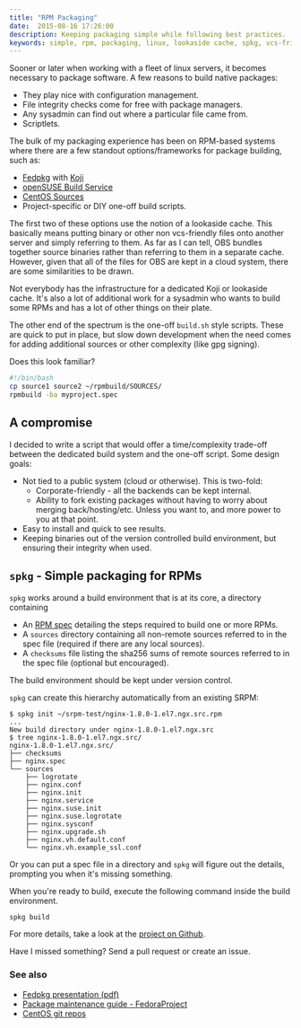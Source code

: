 ```yaml
---
title: "RPM Packaging"
date:  2015-08-16 17:26:00
description: Keeping packaging simple while following best practices.
keywords: simple, rpm, packaging, linux, lookaside cache, spkg, vcs-friendly, fedpkg, koji, obs, package management
---
```


Sooner or later when working with a fleet of linux servers, it becomes necessary to package software. A few reasons to build native packages:

* They play nice with configuration management.
* File integrity checks come for free with package managers.
* Any sysadmin can find out where a particular file came from.
* Scriptlets.

The bulk of my packaging experience has been on RPM-based systems where there are a few standout options/frameworks for package building, such as:

* [Fedpkg](https://fedorahosted.org/fedpkg/) with [Koji](https://fedorahosted.org/koji/wiki)
* [openSUSE Build Service](https://build.opensuse.org/)
* [CentOS Sources](http://wiki.centos.org/Sources)
* Project-specific or DIY one-off build scripts.

The first two of these options use the notion of a lookaside cache. This basically means putting binary or other non vcs-friendly files onto another server and simply referring to them. As far as I can tell, OBS bundles together source binaries rather than referring to them in a separate cache. However, given that all of the files for OBS are kept in a cloud system, there are some similarities to be drawn.

Not everybody has the infrastructure for a dedicated Koji or lookaside cache. It's also a lot of additional work for a sysadmin who wants to build some RPMs and has a lot of other things on their plate.

The other end of the spectrum is the one-off <code>build.sh</code> style scripts. These are quick to put in place, but slow down development when the need comes for adding additional sources or other complexity (like gpg signing).

Does this look familiar?

~~~bash
#!/bin/bash
cp source1 source2 ~/rpmbuild/SOURCES/
rpmbuild -ba myproject.spec
~~~

## A compromise

I decided to write a script that would offer a time/complexity trade-off between the dedicated build system and the one-off script. Some design goals:

* Not tied to a public system (cloud or otherwise). This is two-fold:
    * Corporate-friendly - all the backends can be kept internal.
    * Ability to fork existing packages without having to worry about merging back/hosting/etc. Unless you want to, and more power to you at that point.
* Easy to install and quick to see results.
* Keeping binaries out of the version controlled build environment, but ensuring their integrity when used.

## <code>spkg</code> - Simple packaging for RPMs

<code>spkg</code> works around a build environment that is at its core, a directory containing

* An [RPM spec](https://fedoraproject.org/wiki/How_to_create_an_RPM_package#Examples) detailing the steps required to build one or more RPMs.
* A <code>sources</code> directory containing all non-remote sources referred to in the spec file (required if there are any local sources).
* A <code>checksums</code> file listing the sha256 sums of remote sources referred to in the spec file (optional but encouraged).

The build environment should be kept under version control.

<code>spkg</code> can create this hierarchy automatically from an existing SRPM:

~~~
$ spkg init ~/srpm-test/nginx-1.8.0-1.el7.ngx.src.rpm
...
New build directory under nginx-1.8.0-1.el7.ngx.src
$ tree nginx-1.8.0-1.el7.ngx.src/
nginx-1.8.0-1.el7.ngx.src/
├── checksums
├── nginx.spec
└── sources
    ├── logrotate
    ├── nginx.conf
    ├── nginx.init
    ├── nginx.service
    ├── nginx.suse.init
    ├── nginx.suse.logrotate
    ├── nginx.sysconf
    ├── nginx.upgrade.sh
    ├── nginx.vh.default.conf
    └── nginx.vh.example_ssl.conf
~~~

Or you can put a spec file in a directory and <code>spkg</code> will figure out the details, prompting you when it's missing something.

When you're ready to build, execute the following command inside the build environment.

~~~bash
spkg build
~~~

For more details, take a look at the [project on Github](https://github.com/mdsummers/spkg).

Have I missed something? Send a pull request or create an issue.

### See also
* [Fedpkg presentation (pdf)](https://fedoraproject.org/w/uploads/1/1c/Fedpkg-presentation.pdf)
* [Package maintenance guide - FedoraProject](https://fedoraproject.org/wiki/Package_maintenance_guide)
* [CentOS git repos](https://git.centos.org/)
